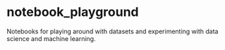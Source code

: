 # notebook_playground
Notebooks for playing around with datasets and experimenting with
data science and machine learning.
